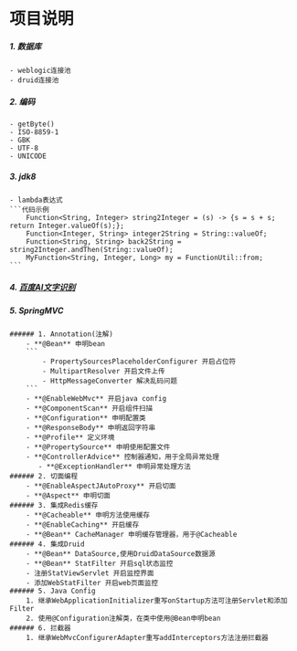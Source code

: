 # 项目说明
##### 1. 数据库
    - weblogic连接池
    - druid连接池
##### 2. 编码
    - getByte()
    - ISO-8859-1
    - GBK
    - UTF-8
    - UNICODE
##### 3. jdk8
    - lambda表达式
    ```代码示例
        Function<String, Integer> string2Integer = (s) -> {s = s + s; return Integer.valueOf(s);};
        Function<Integer, String> integer2String = String::valueOf;
        Function<String, String> back2String = string2Integer.andThen(String::valueOf);
        MyFunction<String, Integer, Long> my = FunctionUtil::from;
    ```
##### 4. [百度AI文字识别](https://ai.baidu.com/) 
##### 5. SpringMVC
    ###### 1. Annotation(注解)
        - **@Bean** 申明bean
        ``` 
            - PropertySourcesPlaceholderConfigurer 开启占位符
            - MultipartResolver 开启文件上传
            - HttpMessageConverter 解决乱码问题
        ```
        - **@EnableWebMvc** 开启java config
        - **@ComponentScan** 开启组件扫描
        - **@Configuration** 申明配置类
        - **@ResponseBody** 申明返回字符串
        - **@Profile** 定义环境
        - **@PropertySource** 申明使用配置文件
        - **@ControllerAdvice** 控制器通知，用于全局异常处理
           - **@ExceptionHandler** 申明异常处理方法
    ###### 2. 切面编程
        - **@EnableAspectJAutoProxy** 开启切面
        - **@Aspect** 申明切面
    ###### 3. 集成Redis缓存
        - **@Cacheable** 申明方法使用缓存
        - **@EnableCaching** 开启缓存
        - **@Bean** CacheManager 申明缓存管理器，用于@Cacheable
    ###### 4. 集成Druid
        - **@Bean** DataSource,使用DruidDataSource数据源
        - **@Bean** StatFilter 开启sql状态监控
        - 注册StatViewServlet 开启监控界面
        - 添加WebStatFilter 开启web页面监控
    ###### 5. Java Config
        1. 继承WebApplicationInitializer重写onStartup方法可注册Servlet和添加Filter
        2. 使用@Configuration注解类，在类中使用@Bean申明bean
    ###### 6. 拦截器
        1. 继承WebMvcConfigurerAdapter重写addInterceptors方法注册拦截器
    


 
